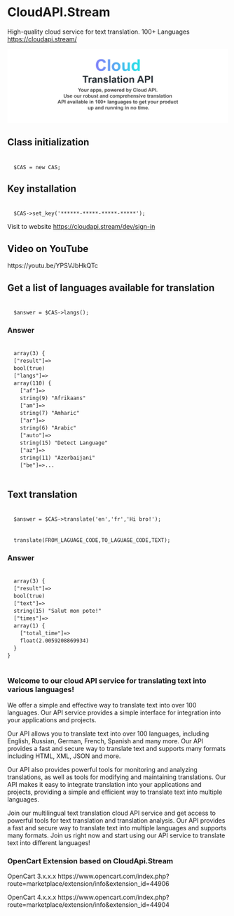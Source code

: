 # CloudAPI.Stream
High-quality cloud service for text translation. 100+ Languages <a href="https://cloudapi.stream/" target="_blank">https://cloudapi.stream/</a>
<p><img src="cloudapi.stream.png" alt="Cloud Translation API"></p>
<h2>Class initialization</h2>
<code>
  $CAS = new CAS;
</code>
<h2>Key installation</h2><p>
<code>
  $CAS->set_key('******-*****-*****-*****');
</code></p>
<p>Visit to website <a href="https://cloudapi.stream/dev/sign-in" target="_blank">https://cloudapi.stream/dev/sign-in</a></p>
<h2>Video on YouTube</h2>
<p>https://youtu.be/YPSVJbHkQTc</p>
<h2>Get a list of languages available for translation</h2>
<code>
  $answer = $CAS->langs();
</code>
<h3>Answer</h3>
<p>
<code>
  array(3) {
  ["result"]=>
  bool(true)
  ["langs"]=>
  array(110) {
    ["af"]=>
    string(9) "Afrikaans"
    ["am"]=>
    string(7) "Amharic"
    ["ar"]=>
    string(6) "Arabic"
    ["auto"]=>
    string(15) "Detect Language"
    ["az"]=>
    string(11) "Azerbaijani"
    ["be"]=>...
  </code>
</p>
<h2>Text translation</h2>
<p><code>
  $answer = $CAS->translate('en','fr','Hi bro!');
</code>
</p>
<p><code>
  translate(FROM_LAGUAGE_CODE,TO_LAGUAGE_CODE,TEXT);
</code>
</p>
<h3>Answer</h3>
<p>
<code>
  array(3) {
  ["result"]=>
  bool(true)
  ["text"]=>
  string(15) "Salut mon pote!"
  ["times"]=>
  array(1) {
    ["total_time"]=>
    float(2.0059208869934)
  }
}
  </code>
</p>

<h3>Welcome to our cloud API service for translating text into various languages!</h3>

<p>We offer a simple and effective way to translate text into over 100 languages. Our API service provides a simple interface for integration into your applications and projects.</p>

<p>Our API allows you to translate text into over 100 languages, including English, Russian, German, French, Spanish and many more. Our API provides a fast and secure way to translate text and supports many formats including HTML, XML, JSON and more.</p>

<p>Our API also provides powerful tools for monitoring and analyzing translations, as well as tools for modifying and maintaining translations. Our API makes it easy to integrate translation into your applications and projects, providing a simple and efficient way to translate text into multiple languages.</p>

<p>Join our multilingual text translation cloud API service and get access to powerful tools for text translation and translation analysis. Our API provides a fast and secure way to translate text into multiple languages and supports many formats. Join us right now and start using our API service to translate text into different languages!</p>
<h3>OpenCart Extension based on CloudApi.Stream</h3>
<p>OpenCart 3.x.x.x https://www.opencart.com/index.php?route=marketplace/extension/info&extension_id=44906</p>
<p>OpenCart 4.x.x.x https://www.opencart.com/index.php?route=marketplace/extension/info&extension_id=44904</p>
